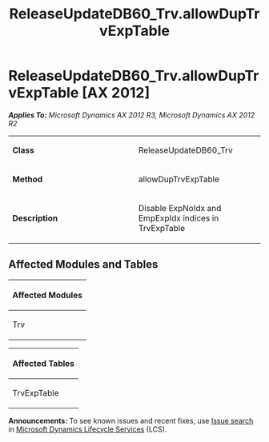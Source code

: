 ﻿---
title: ReleaseUpdateDB60_Trv.allowDupTrvExpTable
TOCTitle: ReleaseUpdateDB60_Trv.allowDupTrvExpTable
ms:assetid: c02e0986-05a9-88ee-3964-477788b7a7ef
ms:mtpsurl: https://msdn.microsoft.com/en-us/library/JJ686757(v=AX.60)
ms:contentKeyID: 49710955
ms.date: 05/18/2015
mtps_version: v=AX.60
---

# ReleaseUpdateDB60\_Trv.allowDupTrvExpTable [AX 2012]


_**Applies To:** Microsoft Dynamics AX 2012 R3, Microsoft Dynamics AX 2012 R2_

<table>
<colgroup>
<col style="width: 50%" />
<col style="width: 50%" />
</colgroup>
<tbody>
<tr class="odd">
<td><p><strong>Class</strong></p></td>
<td><p>ReleaseUpdateDB60_Trv</p></td>
</tr>
<tr class="even">
<td><p><strong>Method</strong></p></td>
<td><p>allowDupTrvExpTable</p></td>
</tr>
<tr class="odd">
<td><p><strong>Description</strong></p></td>
<td><p>Disable ExpNoIdx and EmpExpIdx indices in TrvExpTable</p></td>
</tr>
</tbody>
</table>


## Affected Modules and Tables

<table>
<colgroup>
<col style="width: 100%" />
</colgroup>
<thead>
<tr class="header">
<th><p>Affected Modules</p></th>
</tr>
</thead>
<tbody>
<tr class="odd">
<td><p>Trv</p></td>
</tr>
</tbody>
</table>


<table>
<colgroup>
<col style="width: 100%" />
</colgroup>
<thead>
<tr class="header">
<th><p>Affected Tables</p></th>
</tr>
</thead>
<tbody>
<tr class="odd">
<td><p>TrvExpTable</p></td>
</tr>
</tbody>
</table>

  
**Announcements:** To see known issues and recent fixes, use [Issue search](http://go.microsoft.com/fwlink/?linkid=389258) in [Microsoft Dynamics Lifecycle Services](http://go.microsoft.com/fwlink/?linkid=306505) (LCS).

